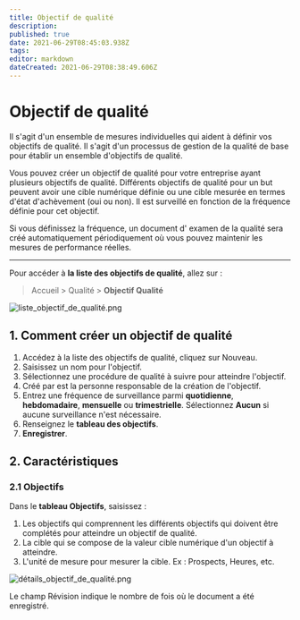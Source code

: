 ```yaml
---
title: Objectif de qualité
description: 
published: true
date: 2021-06-29T08:45:03.938Z
tags: 
editor: markdown
dateCreated: 2021-06-29T08:38:49.606Z
---
```


# Objectif de qualité

Il s'agit d'un ensemble de mesures individuelles qui aident à définir vos objectifs de qualité. Il s'agit d'un processus de gestion de la qualité de base pour établir un ensemble d'objectifs de qualité.

Vous pouvez créer un objectif de qualité pour votre entreprise ayant plusieurs objectifs de qualité. Différents objectifs de qualité pour un but peuvent avoir une cible numérique définie ou une cible mesurée en termes d'état d'achèvement (oui ou non). Il est surveillé en fonction de la fréquence définie pour cet objectif.

Si vous définissez la fréquence, un document d' examen de la qualité sera créé automatiquement périodiquement où vous pouvez maintenir les mesures de performance réelles.

---

Pour accéder à **la liste des objectifs de qualité**, allez sur :

> Accueil > Qualité > **Objectif Qualité**

![liste_objectif_de_qualité.png](/quality/quality-goal/liste_objectif_de_qualité.png)

## 1. Comment créer un objectif de qualité

1. Accédez à la liste des objectifs de qualité, cliquez sur Nouveau.
2. Saisissez un nom pour l'objectif.
3. Sélectionnez une procédure de qualité à suivre pour atteindre l'objectif.
4. Créé par est la personne responsable de la création de l'objectif.
5. Entrez une fréquence de surveillance parmi **quotidienne**, **hebdomadaire**, **mensuelle** ou **trimestrielle**. Sélectionnez **Aucun** si aucune surveillance n'est nécessaire. 
6. Renseignez le **tableau des objectifs**.
6. **Enregistrer**.

## 2. Caractéristiques

### 2.1 Objectifs
Dans le **tableau Objectifs**, saisissez :

1. Les objectifs qui comprennent les différents objectifs qui doivent être complétés pour atteindre un objectif de qualité.
2. La cible qui se compose de la valeur cible numérique d'un objectif à atteindre.
3. L'unité de mesure pour mesurer la cible. Ex : Prospects, Heures, etc.

![détails_objectif_de_qualité.png](/quality/quality-goal/détails_objectif_de_qualité.png)

Le champ Révision indique le nombre de fois où le document a été enregistré.